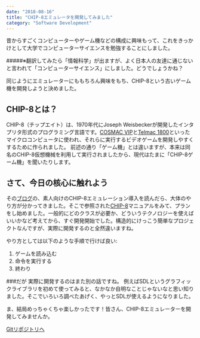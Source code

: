```yaml
---
date: "2018-08-16"
title: "CHIP-8エミュレータを開発してみました"
category: "Software Development"
---
```


昔からすごくコンピューターやゲーム機などの構成に興味もって、これをきっかけとして大学でコンピューターサイエンスを勉強することにしました。

#####※翻訳してみたら「情報科学」が出ますが、よく日本人の友達に通じないと言われて「コンピューターサイエンス」にしました。どうでしょうかね？

同じようにエミュレーターにももちろん興味をもち、CHIP-8という古いゲーム機を開発しようと決めました。

## CHIP-8とは？
CHIP-8（チップエイト）は、1970年代にJoseph Weisbeckerが開発したインタプリタ形式のプログラミング言語です。[COSMAC VIP](https://en.wikipedia.org/wiki/COSMAC_VIP "COSMAC VIP")と[Telmac 1800](https://en.wikipedia.org/wiki/Telmac_1800 "Telmac 1800")といったマイクロコンピュータに使われ、それらに実行するビデオゲームを開発しやすくするために作られました。
前述の通り「ゲーム機」とは違いますが、本来は同名のCHIP-8仮想機械を利用して実行されましたから、現代はたまに「CHIP-8ゲーム機」を聞いたりします。


## さて、今日の核心に触れよう

その[ブログ](http://www.multigesture.net/articles/how-to-write-an-emulator-chip-8-interpreter/ "Chip-8 Guide")の、素人向けのCHIP-8エミュレーション導入を読んだら、大体のやり方が分かってきました。そこで参照された[CHIP-8](http://devernay.free.fr/hacks/chip8/C8TECH10.HTM "Chip-8 Technical Reference")マニュアルをみて、プランをし始めました。一般的にどのクラスが必要か、どういうテクノロジーを使えばいいかなど考えてから、すぐ開発開始でした。構造的にけっこう簡単なプロジェクトなんですが、実際に開発するのと全然違いますね。

やり方としては以下のような手順で行けば良い:
1. ゲームを読み込む
2. 命令を実行する
3. 終わり

###だが
実際に開発するのはまた別の話ですね。
例えばSDLというグラフィックライブラリを初めて使ってみると、なかなか自明なことじゃないなと思い知りました。そこでいろいろ調べたあげく、やっとSDLが使えるようになりました。

ま、結局めっちゃくちゃ楽しかったです！皆さん、CHIP-8エミュレーターを開発してみませんか。

[Gitリポジトリへ](https://github.com/tahodzic/Chip-8-emulator "Chip-8 repo")